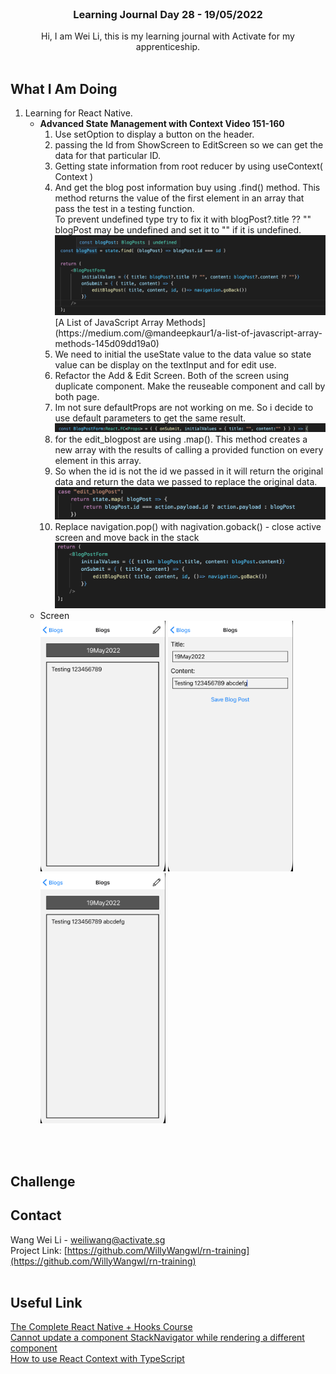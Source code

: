 <br />
<div align="center">

  <h3 align="center">Learning Journal Day 28 - 19/05/2022</h3>

  <p align="center">
    Hi, I am Wei Li, this is my learning journal with Activate for my apprenticeship. 
    <br /><br />
  </p>
</div>
<!-- What I Am Doing -->

## What I Am Doing

<oL>
  <li>    
    Learning for React Native.<br />
    <ul>
        <li>
            <b>Advanced State Management with Context Video 151-160 </b> <br />
             <ol>
                <li>Use setOption to display a button on the header.</li>
                <li>passing the Id from ShowScreen to EditScreen so we can get the data for that particular ID.</li>
                <li>Getting state information from root reducer by using useContext( Context )</li>
                <li>And get the blog post information buy using .find() method. This method returns the value of the first element in an array that pass the test in a testing function.<br />
                To prevent undefined type try to fix it with blogPost?.title ?? "" blogPost may be undefined and set it to "" if it is undefined.<br/>
                    <img src="../img/May/19/01.png" width="500"/><br />
                    [A List of JavaScript Array Methods](https://medium.com/@mandeepkaur1/a-list-of-javascript-array-methods-145d09dd19a0)<br />
                </li>
                <li>We need to initial the useState value to the data value so state value can be display on the textInput and for edit use.</li>
                <li>Refactor the Add & Edit Screen. Both of the screen using duplicate component. Make the reuseable component and call by both page.</li>
                <li>Im not sure defaultProps are not working on me. So i decide to use default parameters to get the same result.<br />
                    <img src="../img/May/19/02.png" width="500"/><br />
                </li>
                <li>for the edit_blogpost are using .map(). This method creates a new array with the results of calling a provided function on every element in this array.</li>
                <li>So when the id is not the id we passed in it will return the original data and return the data we passed to replace the original data.<br />
                <img src="../img/May/19/03.png" width="500"/><br />
                </li>
                <li>Replace navigation.pop() with nagivation.goback() - close active screen and move back in the stack<br />
                <img src="../img/May/19/04.png" width="500"/>
                </li>
            </ol>
        </li>
        <li>Screen<br />
            <img src="../img/May/19/05.png" width="200"/>
            <img src="../img/May/19/06.png" width="200"/>
            <img src="../img/May/19/07.png" width="200"/>
        </li>
    </ul>
    </li>

</ol>
<br /><br />

<!-- Challenge -->

## Challenge

<!-- CONTACT -->

## Contact

Wang Wei Li - weiliwang@activate.sg<br />
Project Link: [https://github.com/WillyWangwl/rn-training](https://github.com/WillyWangwl/rn-training)
<br /><br />

<!-- Useful Link -->

## Useful Link

[The Complete React Native + Hooks Course](https://www.udemy.com/course/the-complete-react-native-and-redux-course/learn/lecture/22028562#overview)<br />
[Cannot update a component StackNavigator while rendering a different component](https://github.com/react-navigation/react-navigation/issues/9478)<br />
[How to use React Context with TypeScript](https://felixgerschau.com/react-typescript-context/)<br />
